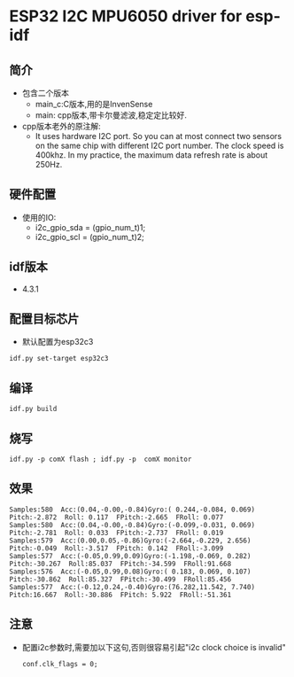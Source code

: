 # ESP32 I2C MPU6050 driver for esp-idf

## 简介

* 包含二个版本
  * main\_c:C版本,用的是InvenSense
  * main: cpp版本,带卡尔曼滤波,稳定定比较好.
* cpp版本老外的原注解:
  * It uses hardware I2C port. So you can at most connect two sensors on the same chip with different I2C port number. The clock speed is 400khz. In my practice, the maximum data refresh rate is about 250Hz.

## 硬件配置

* 使用的IO:
  * i2c\_gpio\_sda = (gpio\_num\_t)1;
  * i2c\_gpio\_scl = (gpio\_num\_t)2;

## idf版本

* 4.3.1

## 配置目标芯片

* 默认配置为esp32c3

```
idf.py set-target esp32c3
```

## 编译

```
idf.py build
```

## 烧写

```
idf.py -p comX flash ; idf.py -p  comX monitor
```

## 效果

```
Samples:580  Acc:(0.04,-0.00,-0.84)Gyro:( 0.244,-0.084, 0.069) Pitch:-2.872  Roll: 0.117  FPitch:-2.665  FRoll: 0.077
Samples:580  Acc:(0.04,-0.00,-0.84)Gyro:(-0.099,-0.031, 0.069) Pitch:-2.781  Roll: 0.033  FPitch:-2.737  FRoll: 0.019
Samples:579  Acc:(0.00,0.05,-0.86)Gyro:(-2.664,-0.229, 2.656) Pitch:-0.049  Roll:-3.517  FPitch: 0.142  FRoll:-3.099
Samples:577  Acc:(-0.05,0.99,0.09)Gyro:(-1.198,-0.069, 0.282) Pitch:-30.267  Roll:85.037  FPitch:-34.599  FRoll:91.668
Samples:576  Acc:(-0.05,0.99,0.08)Gyro:( 0.183, 0.069, 0.107) Pitch:-30.862  Roll:85.327  FPitch:-30.499  FRoll:85.456
Samples:577  Acc:(-0.12,0.24,-0.40)Gyro:(76.282,11.542, 7.740) Pitch:16.667  Roll:-30.886  FPitch: 5.922  FRoll:-51.361
```

## 注意

* 配置i2c参数时,需要加以下这句,否则很容易引起"i2c clock choice is invalid"

  ```
  conf.clk_flags = 0;
  
  ```